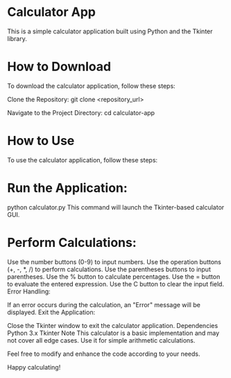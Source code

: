 # Calculator App
This is a simple calculator application built using Python and the Tkinter library.

# How to Download
To download the calculator application, follow these steps:

Clone the Repository:
git clone <repository_url>

Navigate to the Project Directory:
cd calculator-app

# How to Use
To use the calculator application, follow these steps:

# Run the Application:
python calculator.py
This command will launch the Tkinter-based calculator GUI.

# Perform Calculations:

Use the number buttons (0-9) to input numbers.
Use the operation buttons (+, -, *, /) to perform calculations.
Use the parentheses buttons to input parentheses.
Use the % button to calculate percentages.
Use the = button to evaluate the entered expression.
Use the C button to clear the input field.
Error Handling:

If an error occurs during the calculation, an "Error" message will be displayed.
Exit the Application:

Close the Tkinter window to exit the calculator application.
Dependencies
Python 3.x
Tkinter
Note
This calculator is a basic implementation and may not cover all edge cases. Use it for simple arithmetic calculations.

Feel free to modify and enhance the code according to your needs.

Happy calculating!